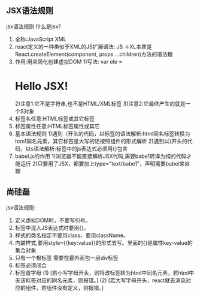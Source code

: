 ## JSX语法规则
jsx语法规则
什么是jsx?
1. 全称:JavaScript XML
2. react定义的一种类似于XML的JS扩展语法: JS ＋XL本质是React.createElement(component, props ...children)方法的语法糖
3. 作用:用来简化创建虚拟DOM
1)写法: var ele = <h1>Hello JSX!</h1>
2)注意1∶它不是字符串,也不是HTML/XML标签
3)注意2∶它最终产生的就是一个S对象
4. 标签名任意:HTML标签或其它标签
5. 标签属性任意:HTML标签属性或其它
6. 基本语法规则
1)遇到〈开头的代码，以标签的语法解析:html同名标签转换为htm1同名元素，其它标签是大写的话按照组件的形式解析
2)遇到以{开头的代码，以s语法解析:标签中的js表达式必须用{}包含
7. babel.js的作用
1)浏览器不能直接解析JSX代码,需要babe1转译为纯的代码才能运行
2)只要用了JSX，都要加上type="text/babe1"，声明需要babel来处理



## 尚硅磊
jsx语法规则:
1. 定义虚拟DOM时，不要写引号。
2. 标签中混入JS表达式时要用{}。
3. 样式的类名指定不要用class，要用className。
4. 内联样式,要用style={{key:value}}的形式去写。里面的{}是属性key-value的集合对象
5. 只有一个根标签 需要在最外面包一层div标签
6. 标签必须闭合
7. 标签首字母
  (1) [若小写字母开头，则将改标签转为html中同名元素，若html中无该标签对应的同名元素，则报错。]
  (2) [若大写字母开头，react就去渲染对应的组件，若组件没有定义，则报错。]
